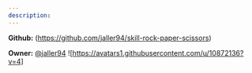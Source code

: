 ```yaml
---
description: 
---
```



**Github:** (https://github.com/jaller94/skill-rock-paper-scissors)

**Owner:** [@jaller94](https://github.com/jaller94) ![https://avatars1.githubusercontent.com/u/10872136?v=4]

